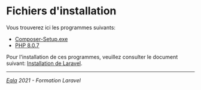 # Fichiers d'installation
Vous trouverez ici les programmes suivants:
- [Composer-Setup.exe](Composer-Setup.exe)
- [PHP 8.0.7](php.zip)

Pour l'installation de ces programmes, veuillez consulter le document suivant: [Installation de Laravel](../Theo/1.%20Installation.md).

---
_[Eqla](http://www.eqla.be) 2021 - Formation Laravel_
